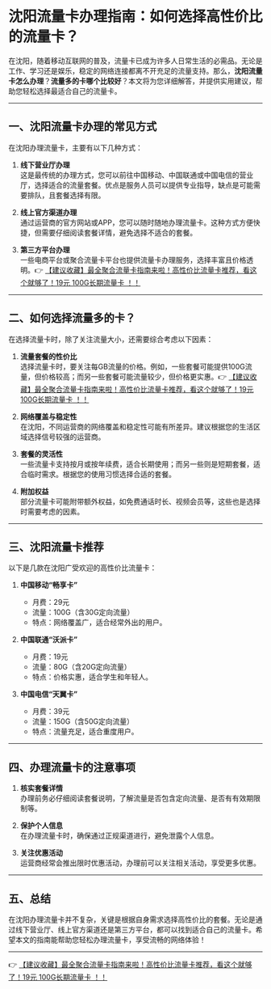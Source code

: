 # 沈阳流量卡办理指南：如何选择高性价比的流量卡？

在沈阳，随着移动互联网的普及，流量卡已成为许多人日常生活的必需品。无论是工作、学习还是娱乐，稳定的网络连接都离不开充足的流量支持。那么，**沈阳流量卡怎么办理**？**流量多的卡哪个比较好**？本文将为您详细解答，并提供实用建议，帮助您轻松选择最适合自己的流量卡。

---

## 一、沈阳流量卡办理的常见方式

在沈阳办理流量卡，主要有以下几种方式：

1. **线下营业厅办理**  
   这是最传统的办理方式，您可以前往中国移动、中国联通或中国电信的营业厅，选择适合的流量套餐。优点是服务人员可以提供专业指导，缺点是可能需要排队，且套餐选择有限。

2. **线上官方渠道办理**  
   通过运营商的官方网站或APP，您可以随时随地办理流量卡。这种方式方便快捷，但需要仔细阅读套餐详情，避免选择不适合的套餐。

3. **第三方平台办理**  
   一些电商平台或聚合流量卡平台也提供流量卡办理服务，选择丰富且价格透明。👉 [【建议收藏】最全聚合流量卡指南来啦！高性价比流量卡推荐，看这个就够了！19元 100G长期流量卡 ！！](https://bit.ly/Liuliangka)

---

## 二、如何选择流量多的卡？

在选择流量卡时，除了关注流量大小，还需要综合考虑以下因素：

1. **流量套餐的性价比**  
   选择流量卡时，要关注每GB流量的价格。例如，一些套餐可能提供100G流量，但价格较高；而另一些套餐可能流量较少，但价格更实惠。👉 [【建议收藏】最全聚合流量卡指南来啦！高性价比流量卡推荐，看这个就够了！19元 100G长期流量卡 ！！](https://bit.ly/Liuliangka)

2. **网络覆盖与稳定性**  
   在沈阳，不同运营商的网络覆盖和稳定性可能有所差异。建议根据您的生活区域选择信号较强的运营商。

3. **套餐的灵活性**  
   一些流量卡支持按月或按年续费，适合长期使用；而另一些则是短期套餐，适合临时需求。根据您的使用习惯选择合适的套餐。

4. **附加权益**  
   部分流量卡可能附带额外权益，如免费通话时长、视频会员等，这些也是选择时需要考虑的因素。

---

## 三、沈阳流量卡推荐

以下是几款在沈阳广受欢迎的高性价比流量卡：

1. **中国移动“畅享卡”**  
   - 月费：29元  
   - 流量：100G（含30G定向流量）  
   - 特点：网络覆盖广，适合经常外出的用户。

2. **中国联通“沃派卡”**  
   - 月费：19元  
   - 流量：80G（含20G定向流量）  
   - 特点：价格实惠，适合学生和年轻人。

3. **中国电信“天翼卡”**  
   - 月费：39元  
   - 流量：150G（含50G定向流量）  
   - 特点：流量充足，适合重度用户。

---

## 四、办理流量卡的注意事项

1. **核实套餐详情**  
   办理前务必仔细阅读套餐说明，了解流量是否包含定向流量、是否有有效期限制等。

2. **保护个人信息**  
   在办理流量卡时，确保通过正规渠道进行，避免泄露个人信息。

3. **关注优惠活动**  
   运营商经常会推出限时优惠活动，办理前可以关注相关活动，享受更多优惠。

---

## 五、总结

在沈阳办理流量卡并不复杂，关键是根据自身需求选择高性价比的套餐。无论是通过线下营业厅、线上官方渠道还是第三方平台，都可以找到适合自己的流量卡。希望本文的指南能帮助您轻松办理流量卡，享受流畅的网络体验！

---

👉 [【建议收藏】最全聚合流量卡指南来啦！高性价比流量卡推荐，看这个就够了！19元 100G长期流量卡 ！！](https://bit.ly/Liuliangka)